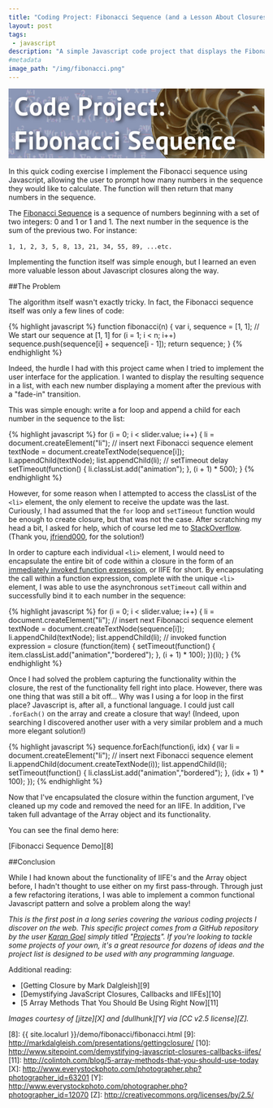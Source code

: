 ```yaml
---
title: "Coding Project: Fibonacci Sequence (and a Lesson About Closures)"
layout: post
tags:
 - javascript
description: "A simple Javascript code project that displays the Fibonacci Sequence to the Nth number, which also resulted in a valuable lesson about Javascript closures."
#metadata
image_path: "/img/fibonacci.png"
---
```


![Title image that reads 'Coding Project: Fibonacci Sequence' with a seashell showing off the Fibonacci sequence in nature](/img/fibonacci.png "Coding Project: Fibonacci Sequence")

In this quick coding exercise I implement the Fibonacci sequence using Javascript, allowing the user to prompt how many numbers in the sequence they would like to calculate. The function will then return that many numbers in the sequence.

The [Fibonacci Sequence][1] is a sequence of numbers beginning with a set of two integers: 0 and 1 or 1 and 1. The next number in the sequence is the sum of the previous two. For instance:

`1, 1, 2, 3, 5, 8, 13, 21, 34, 55, 89, ...etc.`

Implementing the function itself was simple enough, but I learned an even more valuable lesson about Javascript closures along the way.

<!--more-->

##The Problem

The algorithm itself wasn't exactly tricky. In fact, the Fibonacci sequence itself was only a few lines of code:

{% highlight javascript %}
function fibonacci(n) {
    var i, sequence = [1, 1]; // We start our sequence at [1, 1]
    for (i = 1; i < n; i++)
        sequence.push(sequence[i] + sequence[i - 1]);
    return sequence;
}
{% endhighlight %}

Indeed, the hurdle I had with this project came when I tried to implement the user interface for the application. I wanted to display the resulting sequence in a list, with each new number displaying a moment after the previous with a "fade-in" transition.

This was simple enough: write a for loop and append a child for each number in the sequence to the list:

{% highlight javascript %}
for (i = 0; i < slider.value; i++) {
  li = document.createElement("li");
  // insert next Fibonacci sequence element
  textNode = document.createTextNode(sequence[i]);
  li.appendChild(textNode);
  list.appendChild(li);
  // setTimeout delay
  setTimeout(function() {
    li.classList.add("animation");
  }, (i + 1) * 500);
}
{% endhighlight %}

However, for some reason when I attempted to access the classList of the `<li>` element, the only element to receive the update was the last. Curiously, I had assumed that the `for` loop and `setTimeout` function would be enough to create closure, but that was not the case. After scratching my head a bit, I asked for help, which of course led me to [StackOverflow][5]. (Thank you, [jfriend000][6], for the solution!)

In order to capture each individual `<li>` element, I would need to encapsulate the entire bit of code within a closure in the form of an [immediately invoked function expression][4], or IIFE for short. By encapsulating the call within a function expression, complete with the unique `<li>` element, I was able to use the asynchronous `setTimeout` call within and successfully bind it to each number in the sequence:

{% highlight javascript %}
for (i = 0; i < slider.value; i++) {
    li = document.createElement("li");
    // insert next Fibonacci sequence element
    textNode = document.createTextNode(sequence[i]);
    li.appendChild(textNode);
    list.appendChild(li);
    // invoked function expression = closure
    (function(item) {
    setTimeout(function() {
        item.classList.add("animation","bordered");
        }, (i + 1) * 100);
    })(li);
}
{% endhighlight %}

Once I had solved the problem capturing the functionality within the closure, the rest of the functionality fell right into place. However, there was one thing that was still a bit off... Why was I using a for loop in the first place? Javascript is, after all, a functional language. I could just call `.forEach()` on the array and create a closure that way! (Indeed, upon searching I discovered another user with a very similar problem and a much more elegant solution!)

{% highlight javascript %}
sequence.forEach(function(i, idx) {
    var li = document.createElement("li");
    // insert next Fibonacci sequence element
    li.appendChild(document.createTextNode(i));
    list.appendChild(li);
    setTimeout(function() {
        li.classList.add("animation","bordered");
        }, (idx + 1) * 100);
    });
{% endhighlight %}

Now that I've encapsulated the closure within the function argument, I've cleaned up my code and removed the need for an IIFE. In addition, I've taken full advantage of the Array object and its functionality.

You can see the final demo here:

[Fibonacci Sequence Demo][8]

##Conclusion

While I had known about the functionality of IIFE's and the Array object before, I hadn't thought to use either on my first pass-through. Through just a few refactoring iterations, I was able to implement a common functional Javascript pattern and solve a problem along the way!

*This is the first post in a long series covering the various coding projects I discover on the web. This specific project comes from a GitHub repository by the user [Karan Goel][2] simply titled "[Projects][3]". If you're looking to tackle some projects of your own, it's a great resource for dozens of ideas and the project list is designed to be used with any programming language.*


Additional reading:

* [Getting Closure by Mark Dalgleish][9]
* [Demystifying JavaScript Closures, Callbacks and IIFEs][10]
* [5 Array Methods That You Should Be Using Right Now][11]


*Images courtesy of [jitze][X] and [dullhunk][Y] via [CC v2.5 license][Z].*

[1]:http://en.wikipedia.org/wiki/Fibonacci_number
[2]: https://github.com/karan
[3]: https://github.com/karan/Projects
[4]: http://en.wikipedia.org/wiki/Immediately-invoked_function_expression
[5]: http://stackoverflow.com/questions/30430420/unable-to-add-class-on-a-delay-with-settimeout
[6]: http://stackoverflow.com/users/816620/jfriend00
[7]: http://stackoverflow.com/questions/750486/javascript-closure-inside-loops-simple-practical-example
[8]: {{ site.localurl }}/demo/fibonacci/fibonacci.html
[9]: http://markdalgleish.com/presentations/gettingclosure/
[10]: http://www.sitepoint.com/demystifying-javascript-closures-callbacks-iifes/
[11]: http://colintoh.com/blog/5-array-methods-that-you-should-use-today
[X]: http://www.everystockphoto.com/photographer.php?photographer_id=63201
[Y]: http://www.everystockphoto.com/photographer.php?photographer_id=12070
[Z]: http://creativecommons.org/licenses/by/2.5/